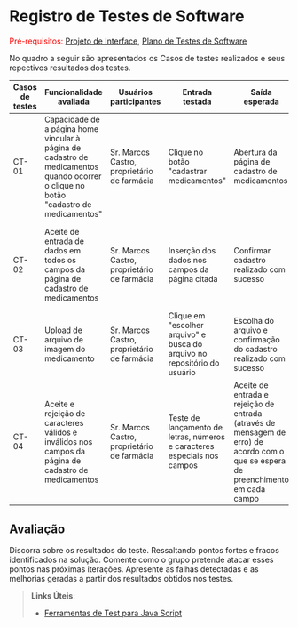 # Registro de Testes de Software

<span style="color:red">Pré-requisitos: <a href="3-Projeto de Interface.md"> Projeto de Interface</a></span>, <a href="8-Plano de Testes de Software.md"> Plano de Testes de Software</a>

<!--
Relatório com as evidências dos testes de software realizados no sistema pela equipe, baseado em um plano de testes pré-definido.
.-->

No quadro a seguir são apresentados os Casos de testes realizados e seus repectivos resultados dos testes.

| Casos de testes | Funcionalidade avaliada | Usuários participantes | Entrada testada | Saída esperada | Saída real do sistema | Registro de execução
|------|---------------------|--------------------|------------------------|--------------------------|------------------------|--------------------------|
| CT-01 | Capacidade de a página home vincular à página de cadastro de medicamentos quando ocorrer o clique no botão "cadastro de medicamentos" | Sr. Marcos Castro, proprietário de farmácia | Clique no botão "cadastrar medicamentos" | Abertura da página de cadastro de medicamentos | A página de cadastro de medicamentos foi aberta corretamente | ![Abrir cadastro](img/abrirCadastroMed.PNG) |
| CT-02 | Aceite de entrada de dados em todos os campos da página de cadastro de medicamentos | Sr. Marcos Castro, proprietário de farmácia | Inserção dos dados nos campos da página citada | Confirmar cadastro realizado com sucesso | Foi possível finalizar o cadastro. | ![Envio cadastro](img/enviandoCadastro.PNG) ![Confirmação Salvamento](img/confirmaSalvar.PNG) |
| CT-03 | Upload de arquivo de imagem do medicamento | Sr. Marcos Castro, proprietário de farmácia | Clique em "escolher arquivo" e busca do arquivo no repositório do usuário | Escolha do arquivo e confirmação do cadastro realizado com sucesso |   |   |
| CT-04 | Aceite e rejeição de caracteres válidos e inválidos nos campos da página de cadastro de medicamentos | Sr. Marcos Castro, proprietário de farmácia | Teste de lançamento de letras, números e caracteres especiais nos campos |	Aceite de entrada e rejeição de entrada (através de mensagem de erro) de acordo com o que se espera de preenchimento em cada campo |   |   |



## Avaliação

Discorra sobre os resultados do teste. Ressaltando pontos fortes e fracos identificados na solução. Comente como o grupo pretende atacar esses pontos nas próximas iterações. Apresente as falhas detectadas e as melhorias geradas a partir dos resultados obtidos nos testes.

> **Links Úteis**:
> - [Ferramentas de Test para Java Script](https://geekflare.com/javascript-unit-testing/)
